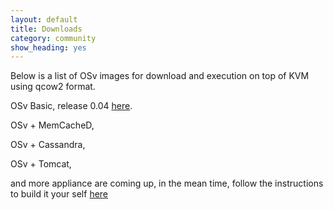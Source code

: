 ```yaml
---
layout: default
title: Downloads
category: community
show_heading: yes
---
```


Below is a list of OSv images for download and execution on top of KVM using qcow2 format.


OSv Basic, release 0.04 [here](https://github.com/cloudius-systems/osv/wiki).

OSv + MemCacheD,

OSv + Cassandra,

OSv + Tomcat,

and more appliance are coming up, in the mean time, follow the instructions to build it your self [here](https://github.com/cloudius-systems/osv-apps)